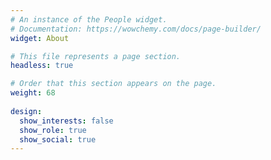 ```yaml
---
# An instance of the People widget.
# Documentation: https://wowchemy.com/docs/page-builder/
widget: About

# This file represents a page section.
headless: true

# Order that this section appears on the page.
weight: 68
    
design:
  show_interests: false
  show_role: true
  show_social: true
---
```

